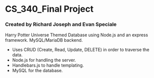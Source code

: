 # CS_340_Final Project
### Created by Richard Joseph and Evan Speciale
Harry Potter Universe Themed Database using Node.js and an express framework. MySQL/MariaDB backend.
* Uses CRUD (Create, Read, Update, DELETE) in order to traverse the data. 
* Node.js for handling the server.
* Handlebars.js to handle templating.
* MySQL for the database.

